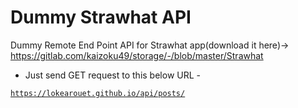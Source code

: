 # Dummy Strawhat API
Dummy Remote End Point API for Strawhat app(download it here)-> https://gitlab.com/kaizoku49/storage/-/blob/master/Strawhat

- Just send GET request to this below URL -

[`https://lokearouet.github.io/api/posts/`](https://lokearouet.github.io/api/posts/)

